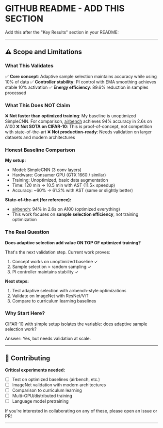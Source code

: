 # GITHUB README - ADD THIS SECTION

Add this after the "Key Results" section in your README:

---

## ⚠️ Scope and Limitations

### What This Validates

✅ **Core concept**: Adaptive sample selection maintains accuracy while using 10% of data
✅ **Controller stability**: PI control with EMA smoothing achieves stable 10% activation
✅ **Energy efficiency**: 89.6% reduction in samples processed

### What This Does NOT Claim

❌ **Not faster than optimized training**: My baseline is unoptimized SimpleCNN. For comparison, [airbench](https://github.com/KellerJordan/cifar10-airbench) achieves 94% accuracy in 2.6s on A100
❌ **Not SOTA on CIFAR-10**: This is proof-of-concept, not competition with state-of-the-art
❌ **Not production-ready**: Needs validation on larger datasets and modern architectures

### Honest Baseline Comparison

**My setup:**
- Model: SimpleCNN (3 conv layers)
- Hardware: Consumer GPU (GTX 1660 / similar)
- Training: Unoptimized, basic data augmentation
- Time: 120 min → 10.5 min with AST (11.5× speedup)
- Accuracy: ~60% → 61.2% with AST (same or slightly better)

**State-of-the-art (for reference):**
- [airbench](https://github.com/KellerJordan/cifar10-airbench): 94% in 2.6s on A100 (optimized everything)
- This work focuses on **sample selection efficiency**, not training optimization

### The Real Question

**Does adaptive selection add value ON TOP OF optimized training?**

That's the next validation step. Current work proves:
1. Concept works on unoptimized baseline ✓
2. Sample selection > random sampling ✓
3. PI controller maintains stability ✓

**Next steps:**
1. Test adaptive selection with airbench-style optimizations
2. Validate on ImageNet with ResNet/ViT
3. Compare to curriculum learning baselines

### Why Start Here?

CIFAR-10 with simple setup isolates the variable: does adaptive sample selection work?

Answer: Yes, but needs validation at scale.

---

## 🤝 Contributing

**Critical experiments needed:**
- [ ] Test on optimized baselines (airbench, etc.)
- [ ] ImageNet validation with modern architectures
- [ ] Comparison to curriculum learning
- [ ] Multi-GPU/distributed training
- [ ] Language model pretraining

If you're interested in collaborating on any of these, please open an issue or PR!

---
